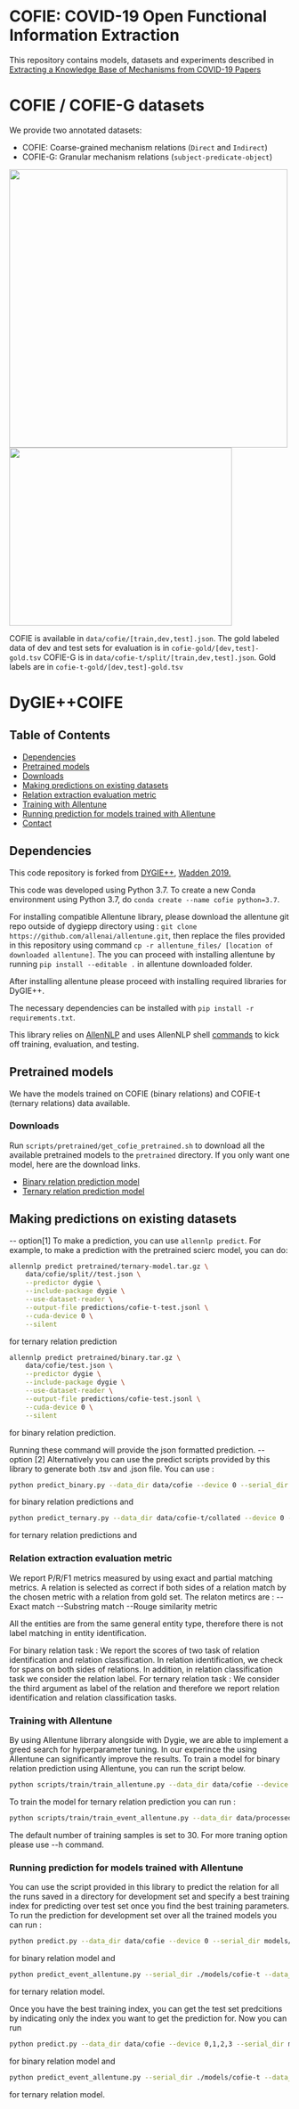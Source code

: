 
# COFIE: COVID-19 Open Functional Information Extraction

This repository contains models, datasets and experiments described in [Extracting a Knowledge Base of Mechanisms from COVID-19 Papers](TBA)

# COFIE / COFIE-G datasets
We provide two annotated datasets:
- COFIE: Coarse-grained mechanism relations (`Direct` and `Indirect`)
- COFIE-G: Granular mechanism relations (`subject-predicate-object`)

<img src="https://github.com/AidaAmini/DyGIE-COFIE/blob/master/COFIE.png" width="500" height="500"> <img src="https://github.com/AidaAmini/DyGIE-COFIE/blob/master/COFIE-G.png" width="400" height="320">

COFIE is available in `data/cofie/[train,dev,test].json`. The gold labeled data of dev and test sets for evaluation is in `cofie-gold/[dev,test]-gold.tsv`
COFIE-G is in `data/cofie-t/split/[train,dev,test].json`. Gold labels are in `cofie-t-gold/[dev,test]-gold.tsv`


# DyGIE++COIFE


## Table of Contents
- [Dependencies](#dependencies)
- [Pretrained models](#Pretrained-models)
- [Downloads](#downloads)
- [Making predictions on existing datasets](#making-predictions-on-existing-datasets)
- [Relation extraction evaluation metric](#relation-extraction-evaluation-metric)
- [Training with Allentune](#training-with-allentune)
- [Running prediction for models trained with Allentune](#running-prediction-for-models-trained-with-allentune)
- [Contact](#contact)


## Dependencies
This code repository is forked from [DYGIE++](https://github.com/dwadden/dygiepp/blob/allennlp-v1), [Wadden 2019.](https://www.semanticscholar.org/paper/Entity%2C-Relation%2C-and-Event-Extraction-with-Span-Wadden-Wennberg/fac2368c2ec81ef82fd168d49a0def2f8d1ec7d8)

This code was developed using Python 3.7. To create a new Conda environment using Python 3.7, do `conda create --name cofie python=3.7`.

For installing compatible Allentune library, please download the allentune git repo outside of dygiepp directory using : `git clone https://github.com/allenai/allentune.git`, then replace the files provided in this repository using command `cp -r allentune_files/ [location of downloaded allentune]`. The you can proceed with installing allentune by running `pip install --editable .` in allentune downloaded folder.

After installing allentune please proceed with installing required libraries for DyGIE++.

The necessary dependencies can be installed with `pip install -r requirements.txt`.

This library relies on [AllenNLP](https://allennlp.org) and uses AllenNLP shell [commands](https://docs.allennlp.org/master/#package-overview) to kick off training, evaluation, and testing.


## Pretrained models 
We have the models trained on COFIE (binary relations) and COFIE-t (ternary relations) data available. 

### Downloads 

Run `scripts/pretrained/get_cofie_pretrained.sh` to download all the available pretrained models to the `pretrained` directory. If you only want one model, here are the download links.

- [Binary relation prediction model](https://ai2-s2-cofie.s3-us-west-2.amazonaws.com/models/binary-model.tar.gz)
- [Ternary relation prediction model](https://ai2-s2-cofie.s3-us-west-2.amazonaws.com/models/ternary-model.tar.gz)


## Making predictions on existing datasets 
-- option[1]
To make a prediction, you can use `allennlp predict`. For example, to make a prediction with the pretrained scierc model, you can do:

```bash
allennlp predict pretrained/ternary-model.tar.gz \
    data/cofie/split//test.json \
    --predictor dygie \
    --include-package dygie \
    --use-dataset-reader \
    --output-file predictions/cofie-t-test.jsonl \
    --cuda-device 0 \
    --silent
```
for ternary relation prediction 

```bash
allennlp predict pretrained/binary.tar.gz \
    data/cofie/test.json \
    --predictor dygie \
    --include-package dygie \
    --use-dataset-reader \
    --output-file predictions/cofie-test.jsonl \
    --cuda-device 0 \
    --silent
```

for binary relation prediction.

Running these command will provide the json formatted prediction. 
-- option [2]
Alternatively you can use the predict scripts provided by this library to generate both .tsv and .json file. You can use :

```bash
python predict_binary.py --data_dir data/cofie --device 0 --serial_dir pretrained/binary-model.tar.gz  --pred_dir predictions/cofie-test/
```
for binary relation predictions and 

```bash
python predict_ternary.py --data_dir data/cofie-t/collated --device 0 --serial_dir pretrained/ternary-model.tar.gz  --pred_dir predictions/cofie-t-test/
```
for ternary relation predictions and 


### Relation extraction evaluation metric 

We report P/R/F1 metrics measured by using exact and partial matching metrics. A relation is selected as correct if both sides of a relation match by the chosen metric with a relation from gold set.
The relaton metircs are :
--Exact match
--Substring match
--Rouge similarity metric

All the entities are from the same general entity type, therefore there is not label matching in entity identification.

For binary relation task : We report the scores of two task of relation identification and relation classification. In relation identification, we check for spans on both sides of relations. In addition, in relation classification task we consider the relation label.
For ternary relation task : We consider the third argument as label of the relation and therefore we report relation identification and relation classification tasks. 


### Training with Allentune 
By using Allentune librrary alongside with Dygie, we are able to implement a greed search for hyperparameter tuning. In our experince the using Allentune can significantly improve the results.
To train a model for binary relation prediction using Allentune, you can run the script below. 

```bash 
python scripts/train/train_allentune.py --data_dir data/cofie --device 0,1,2,3 --serial_dir models/cofie/ --gpu_count 4 --cpu_count 12 --device 0,1,2,3
```

To train the model for ternary relation prediction you can run :
```bash
python scripts/train/train_event_allentune.py --data_dir data/processed/collated_events/ --serial_dir ./models/events --gpu_count 4 --cpu_count 12 --device 0,1,2,3
```


The default number of training samples is set to 30. For more traning option please use --h command.


### Running prediction for models trained with Allentune 
You can use the script provided in this library to predict the relation for all the runs saved in a directory for development set and specify a best training index for predicting over test set once you find the best training parameters.
To run the prediction for development set over all the trained models you can run :
```bash 
python predict.py --data_dir data/cofie --device 0 --serial_dir models/cofie/ 
```
for binary relation model and 

```bash 
python predict_event_allentune.py --serial_dir ./models/cofie-t --data_dir ./data/cofie-t/ --pred_dir ./predictions/cofie-t 
```
for ternary relation model.


Once you have the best training index, you can get the test set predcitions by indicating only the index you want to get the prediction for. Now you can run 

```bash 
python predict.py --data_dir data/cofie --device 0,1,2,3 --serial_dir models/cofie/  --pred_dir predictions/cofie
```
for binary relation model and 

```bash 
python predict_event_allentune.py --serial_dir ./models/cofie-t --data_dir ./data/cofie-t/ --pred_dir ./predictions/cofie-t --test_data --test_index 17
```
for ternary relation model.


